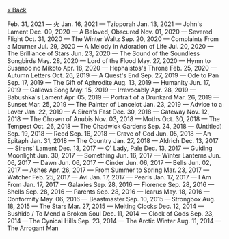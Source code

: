 [« Back](https://jademoroes.github.io)

Feb. 31, 2021 — 火
Jan. 16, 2021 — Tzipporah
Jan. 13, 2021 — John's Lament
Dec. 09, 2020 — A Beloved, Obscured
Nov. 01, 2020 — Severed Flight
Oct. 31, 2020 — The Winter Waltz
Sep. 20, 2020 — Complaints From a Mourner
Jul. 29, 2020 — A Melody in Adoration of Life
Jul. 20, 2020 — The Brilliance of Stars
Jun. 23, 2020 — The Sound of the Soundless Songbirds
May. 28, 2020 — Lord of the Flood
May. 27, 2020 — Hymn to Susanoo no Mikoto
Apr. 18, 2020 — Hephaistos's Throne
Feb. 25, 2020 — Autumn Letters
Oct. 26, 2019 — A Quest's End
Sep. 27, 2019 — Ode to Pan
Sep. 17, 2019 — The Gift of Aphrodite
Aug. 13, 2019 — Humanity
Jun. 17, 2019 — Gallows Song
May. 15, 2019 — Irrevocably
Apr. 28, 2019 — Babushka's Lament
Apr. 05, 2019 — Portrait of a Drunkard
Mar. 26, 2019 — Sunset
Mar. 25, 2019 — The Painter of Lancelot
Jan. 23, 2019 — Advice to a Lover
Jan. 22, 2019 — A Siren's Fast
Dec. 30, 2018 — Gateway
Nov. 12, 2018 — The Chosen of Anubis
Nov. 03, 2018 — Moths
Oct. 30, 2018 — The Tempest
Oct. 26, 2018 — The Chadwick Gardens
Sep. 24, 2018 — (Untitled)
Sep. 19, 2018 — Reed
Sep. 16, 2018 — Grave of God
Jun. 05, 2018 — An Epitaph
Jan. 31, 2018 — The Country
Jan. 27, 2018 — Aldrich
Dec. 13, 2017 — Sirens' Lament
Dec. 13, 2017 — O' Lady, Pale
Dec. 13, 2017 — Guiding Moonlight
Jun. 30, 2017 — Something
Jun. 16, 2017 — Winter Lanterns
Jun. 06, 2017 — Dawn
Jun. 06, 2017 — Cinder
Jun. 06, 2017 — Bells
Jun. 02, 2017 — Ashes
Apr. 26, 2017 — From Summer to Spring
Mar. 23, 2017 — Watcher
Feb. 25, 2017 — Avi 
Jan. 17, 2017 — Pearls
Jan. 17, 2017 — I Am From
Jan. 17, 2017 — Galaxies
Sep. 28, 2016 — Florence
Sep. 28, 2016 — Shells
Sep. 28, 2016 — Parents
Sep. 28, 2016 — Icarus
May. 18, 2016 — Conformity
May. 06, 2016 — Beastmaster
Sep. 10, 2015 — Strongbox
Aug. 18, 2015 — The Stars
Mar. 27, 2015 — Melting Clocks
Dec. 12, 2014 — Bushido / To Mend a Broken Soul
Dec. 11, 2014 — Clock of Gods
Sep. 23, 2014 — The Cynical Hills
Sep. 23, 2014 — The Arctic Winter
Aug. 11, 2014 — The Arrogant Man
